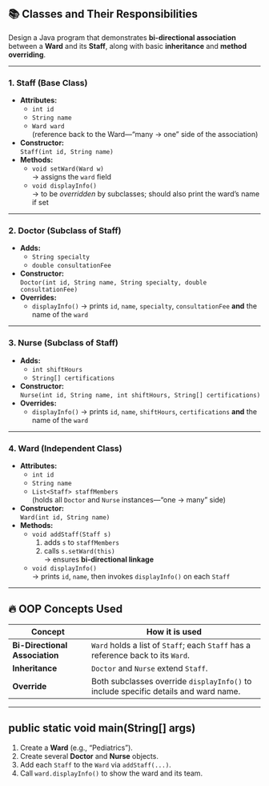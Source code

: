 ## 📚 Classes and Their Responsibilities

Design a Java program that demonstrates **bi-directional association** between a **Ward** and its **Staff**, along with basic **inheritance** and **method overriding**.

---

### 1. Staff (Base Class)
- **Attributes:**
  - `int id`
  - `String name`
  - `Ward ward`  
    (reference back to the Ward—“many → one” side of the association)
- **Constructor:**  
  `Staff(int id, String name)`
- **Methods:**
  - `void setWard(Ward w)`  
    → assigns the `ward` field
  - `void displayInfo()`  
    → to be *overridden* by subclasses; should also print the ward’s name if set

---

### 2. Doctor (Subclass of Staff)
- **Adds:**
  - `String specialty`
  - `double consultationFee`
- **Constructor:**  
  `Doctor(int id, String name, String specialty, double consultationFee)`
- **Overrides:**
  - `displayInfo()` → prints `id`, `name`, `specialty`, `consultationFee` **and** the name of the `ward`

---

### 3. Nurse (Subclass of Staff)
- **Adds:**
  - `int shiftHours`
  - `String[] certifications`
- **Constructor:**  
  `Nurse(int id, String name, int shiftHours, String[] certifications)`
- **Overrides:**
  - `displayInfo()` → prints `id`, `name`, `shiftHours`, `certifications` **and** the name of the `ward`

---

### 4. Ward (Independent Class)
- **Attributes:**
  - `int id`
  - `String name`
  - `List<Staff> staffMembers`  
    (holds all `Doctor` and `Nurse` instances—“one → many” side)
- **Constructor:**  
  `Ward(int id, String name)`
- **Methods:**
  - `void addStaff(Staff s)`  
    1. adds `s` to `staffMembers`  
    2. calls `s.setWard(this)`  
    → ensures **bi-directional linkage**  
  - `void displayInfo()`  
    → prints `id`, `name`, then invokes `displayInfo()` on each `Staff`

---

## 🔥 OOP Concepts Used

| Concept                    | How it is used                                                                                         |
|----------------------------|---------------------------------------------------------------------------------------------------------|
| **Bi-Directional Association** | `Ward` holds a list of `Staff`; each `Staff` has a reference back to its `Ward`.                        |
| **Inheritance**            | `Doctor` and `Nurse` extend `Staff`.                                                                    |
| **Override**               | Both subclasses override `displayInfo()` to include specific details and ward name.                     |

---

## public static void main(String[] args)
1. Create a **Ward** (e.g., “Pediatrics”).
2. Create several **Doctor** and **Nurse** objects.
3. Add each `Staff` to the `Ward` via `addStaff(...)`.
4. Call `ward.displayInfo()` to show the ward and its team.
